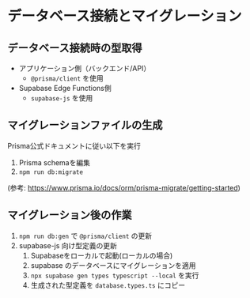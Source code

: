 # データベース接続とマイグレーション

## データベース接続時の型取得
- アプリケーション側（バックエンド/API）
  - `@prisma/client` を使用
- Supabase Edge Functions側
  - `supabase-js` を使用

## マイグレーションファイルの生成
Prisma公式ドキュメントに従い以下を実行
1. Prisma schemaを編集
2. `npm run db:migrate`

(参考: https://www.prisma.io/docs/orm/prisma-migrate/getting-started)

## マイグレーション後の作業
1. `npm run db:gen` で `@prisma/client` の更新
2. supabase-js 向け型定義の更新
   1. Supabaseをローカルで起動(ローカルの場合)
   2. supabase のデータベースにマイグレーションを適用
   3. `npx supabase gen types typescript --local` を実行
   4. 生成された型定義を `database.types.ts` にコピー
